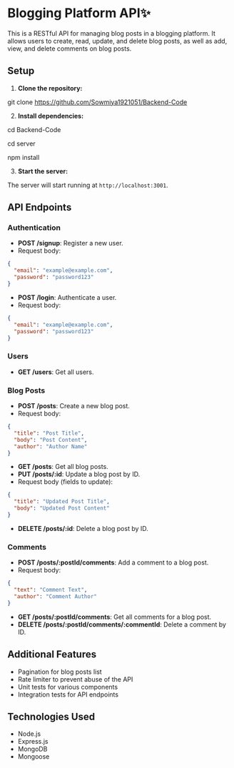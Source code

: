 
# Blogging Platform API✨

This is a RESTful API for managing blog posts in a blogging platform. It allows users to create, read, update, and delete blog posts, as well as add, view, and delete comments on blog posts.

## Setup

1. **Clone the repository:**

git clone https://github.com/Sowmiya1921051/Backend-Code


2. **Install dependencies:**

cd Backend-Code

cd server 

npm install


3. **Start the server:**

The server will start running at `http://localhost:3001`.

## API Endpoints

### Authentication

- **POST /signup**: Register a new user.
- Request body:
 ```json
 {
   "email": "example@example.com",
   "password": "password123"
 }
 ```
- **POST /login**: Authenticate a user.
- Request body:
 ```json
 {
   "email": "example@example.com",
   "password": "password123"
 }
 ```

### Users

- **GET /users**: Get all users.

### Blog Posts

- **POST /posts**: Create a new blog post.
- Request body:
 ```json
 {
   "title": "Post Title",
   "body": "Post Content",
   "author": "Author Name"
 }
 ```
- **GET /posts**: Get all blog posts.
- **PUT /posts/:id**: Update a blog post by ID.
- Request body (fields to update):
 ```json
 {
   "title": "Updated Post Title",
   "body": "Updated Post Content"
 }
 ```
- **DELETE /posts/:id**: Delete a blog post by ID.

### Comments

- **POST /posts/:postId/comments**: Add a comment to a blog post.
- Request body:
 ```json
 {
   "text": "Comment Text",
   "author": "Comment Author"
 }
 ```
- **GET /posts/:postId/comments**: Get all comments for a blog post.
- **DELETE /posts/:postId/comments/:commentId**: Delete a comment by ID.

## Additional Features

- Pagination for blog posts list
- Rate limiter to prevent abuse of the API
- Unit tests for various components
- Integration tests for API endpoints

## Technologies Used

- Node.js
- Express.js
- MongoDB
- Mongoose

